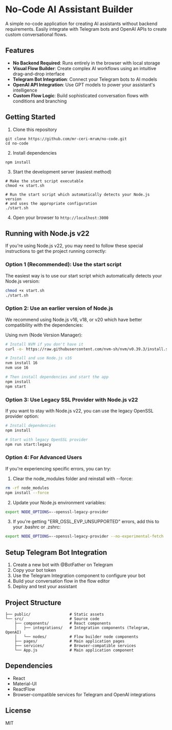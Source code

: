 # No-Code AI Assistant Builder

A simple no-code application for creating AI assistants without backend requirements. Easily integrate with Telegram bots and OpenAI APIs to create custom conversational flows.

## Features

- **No Backend Required**: Runs entirely in the browser with local storage
- **Visual Flow Builder**: Create complex AI workflows using an intuitive drag-and-drop interface
- **Telegram Bot Integration**: Connect your Telegram bots to AI models
- **OpenAI API Integration**: Use GPT models to power your assistant's intelligence
- **Custom Flow Logic**: Build sophisticated conversation flows with conditions and branching

## Getting Started

1. Clone this repository
```
git clone https://github.com/mr-ceri-mrum/no-code.git
cd no-code
```

2. Install dependencies
```
npm install
```

3. Start the development server (easiest method)
```
# Make the start script executable
chmod +x start.sh

# Run the start script which automatically detects your Node.js version
# and uses the appropriate configuration
./start.sh
```

4. Open your browser to `http://localhost:3000`

## Running with Node.js v22

If you're using Node.js v22, you may need to follow these special instructions to get the project running correctly:

### Option 1 (Recommended): Use the start script
The easiest way is to use our start script which automatically detects your Node.js version:
```bash
chmod +x start.sh
./start.sh
```

### Option 2: Use an earlier version of Node.js
We recommend using Node.js v16, v18, or v20 which have better compatibility with the dependencies:

Using nvm (Node Version Manager):
```bash
# Install NVM if you don't have it
curl -o- https://raw.githubusercontent.com/nvm-sh/nvm/v0.39.3/install.sh | bash

# Install and use Node.js v16
nvm install 16
nvm use 16

# Then install dependencies and start the app
npm install
npm start
```

### Option 3: Use Legacy SSL Provider with Node.js v22
If you want to stay with Node.js v22, you can use the legacy OpenSSL provider option:

```bash
# Install dependencies
npm install

# Start with legacy OpenSSL provider
npm run start:legacy
```

### Option 4: For Advanced Users

If you're experiencing specific errors, you can try:

1. Clear the node_modules folder and reinstall with --force:
```bash
rm -rf node_modules
npm install --force
```

2. Update your Node.js environment variables:
```bash
export NODE_OPTIONS=--openssl-legacy-provider
```

3. If you're getting "ERR_OSSL_EVP_UNSUPPORTED" errors, add this to your .bashrc or .zshrc:
```bash
export NODE_OPTIONS=--openssl-legacy-provider --no-experimental-fetch
```

## Setup Telegram Bot Integration

1. Create a new bot with @BotFather on Telegram
2. Copy your bot token
3. Use the Telegram Integration component to configure your bot
4. Build your conversation flow in the flow editor
5. Deploy and test your assistant

## Project Structure

```
├── public/                 # Static assets
└── src/                    # Source code
    ├── components/         # React components
    │   ├── integrations/   # Integration components (Telegram, OpenAI)
    │   └── nodes/          # Flow builder node components
    ├── pages/              # Main application pages
    ├── services/           # Browser-compatible services
    └── App.js              # Main application component
```

## Dependencies

- React
- Material-UI
- ReactFlow
- Browser-compatible services for Telegram and OpenAI integrations

## License

MIT
